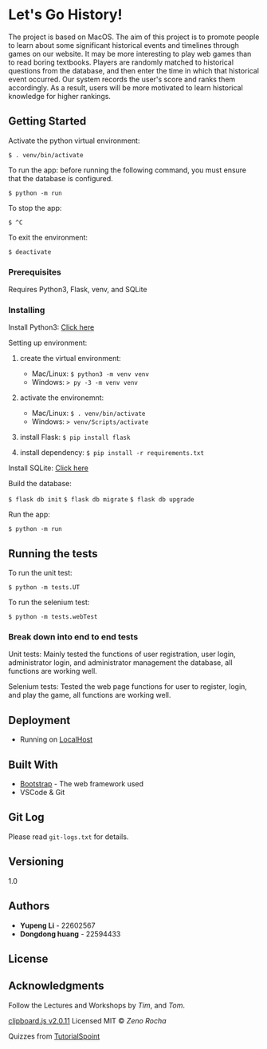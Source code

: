# **Let's Go History!**

The project is based on MacOS. The aim of this project is to promote people to learn about some significant historical events and timelines through games on our website. It may be more interesting to play web games than to read boring textbooks. Players are randomly matched to historical questions from the database, and then enter the time in which that historical event occurred. Our system records the user's score and ranks them accordingly. As a result, users will be more motivated to learn historical knowledge for higher rankings.

## Getting Started

Activate the python virtual environment:

`$ . venv/bin/activate`

To run the app: before running the following command, you must ensure that the database is configured.

`$ python -m run`

To stop the app:

`$ ^C`

To exit the environment:

`$ deactivate`

### Prerequisites

Requires Python3, Flask, venv, and SQLite

### Installing

Install Python3: [Click here](https://realpython.com/installing-python/)

Setting up environment:

1. create the virtual environment:

   * Mac/Linux: `$ python3 -m venv venv`
   * Windows: `> py -3 -m venv venv`
2. activate the environemnt:

   * Mac/Linux: `$ . venv/bin/activate`
   * Windows: `> venv/Scripts/activate`
3. install Flask:
   `$ pip install flask`
4. install dependency:
   `$ pip install -r requirements.txt `

Install SQLite: [Click here](https://www.servermania.com/kb/articles/install-sqlite/ "sqlite")

Build the database:

`$ flask db init`   `$ flask db migrate`   `$ flask db upgrade`

 Run the app:

`$ python -m run`

## Running the tests

To run the unit test:

`$ python -m tests.UT  `

To run the selenium test:

`$ python -m tests.webTest `

### Break down into end to end tests

Unit tests: Mainly tested the functions of user registration, user login, administrator login, and administrator management the database, all functions are working well.

Selenium tests: Tested the web page functions for user to register, login, and play the game, all functions are working well.

## Deployment

* Running on [LocalHost](https://en.wikipedia.org/wiki/Localhost#:~:text=In%20computer%20networking%2C%20localhost%20is,any%20local%20network%20interface%20hardware.)

## Built With

* [Bootstrap](https://getbootstrap.com/docs/5.1/getting-started/introduction/) - The web framework used
* VSCode & Git

## Git Log

Please read `git-logs.txt` for details.

## Versioning

1.0

## Authors

* **Yupeng Li** - 22602567
* **Dongdong huang** - 22594433

## License

## Acknowledgments

Follow the Lectures and Workshops by *Tim*, and *Tom*.

[clipboard.js v2.0.11](https://clipboardjs.com/) Licensed MIT © *Zeno Rocha*

Quizzes from [TutorialSpoint](https://www.tutorialspoint.com/general_knowledge/general_knowledge_world_history_timeline.htm)

